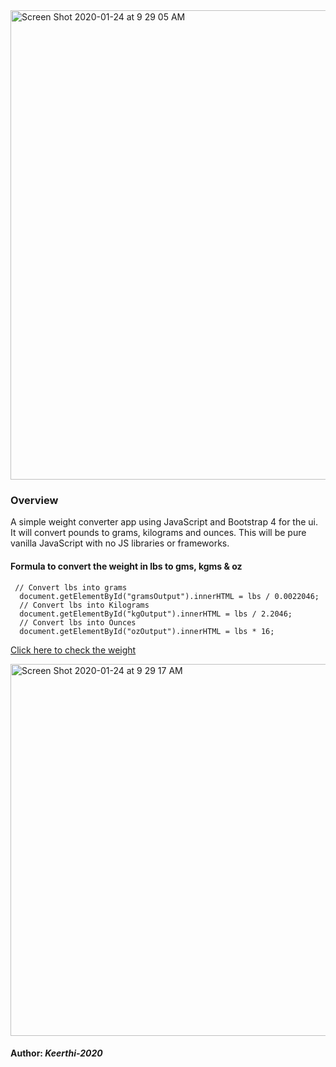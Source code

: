 <img width="751" alt="Screen Shot 2020-01-24 at 9 29 05 AM" src="https://user-images.githubusercontent.com/52920074/73076413-12349180-3e8c-11ea-8a74-98fe60f4c289.png">

### Overview

A simple weight converter app using JavaScript and Bootstrap 4 for the ui. It will convert pounds to grams, kilograms and ounces. This will be pure vanilla JavaScript with no JS libraries or frameworks.

#### Formula to convert the weight in lbs to gms, kgms & oz

```
 // Convert lbs into grams
  document.getElementById("gramsOutput").innerHTML = lbs / 0.0022046;
  // Convert lbs into Kilograms
  document.getElementById("kgOutput").innerHTML = lbs / 2.2046;
  // Convert lbs into Ounces
  document.getElementById("ozOutput").innerHTML = lbs * 16;
```

[Click here to check the weight](https://keerthi-mani.github.io/Weight-Converter/)

<img width="595" alt="Screen Shot 2020-01-24 at 9 29 17 AM" src="https://user-images.githubusercontent.com/52920074/73076415-1365be80-3e8c-11ea-9eb1-71478ff1e8d3.png">

#### Author: <em>Keerthi-2020</em>
